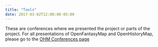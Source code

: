 ```yaml
---
title: "Tools"
date: 2017-03-02T12:00:00-05:00
---
```

These are conferences where we presented the project or parts of the project. For all presentations of OpenFantasyMap and OpenHistoryMap, please go to the [OHM Conferences page](https://www.openhistorymap.org/conference/)

